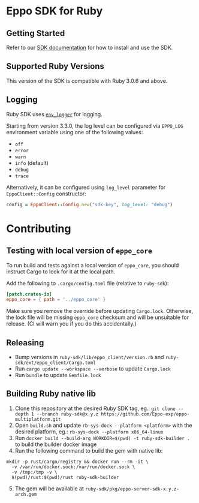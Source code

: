 # Eppo SDK for Ruby

## Getting Started

Refer to our [SDK documentation](https://docs.geteppo.com/feature-flags/sdks/ruby) for how to install and use the SDK.

## Supported Ruby Versions
This version of the SDK is compatible with Ruby 3.0.6 and above.

## Logging

Ruby SDK uses [`env_logger`](https://docs.rs/env_logger/) for logging.

Starting from version 3.3.0, the log level can be configured via `EPPO_LOG` environment variable using one of the following values:
- `off`
- `error`
- `warn`
- `info` (default)
- `debug`
- `trace`

Alternatively, it can be configured using `log_level` parameter for `EppoClient::Config` constructor:
```ruby
config = EppoClient::Config.new("sdk-key", log_level: "debug")
```

# Contributing

## Testing with local version of `eppo_core`

To run build and tests against a local version of `eppo_core`, you should instruct Cargo to look for it at the local path.

Add the following to `.cargo/config.toml` file (relative to `ruby-sdk`):
```toml
[patch.crates-io]
eppo_core = { path = '../eppo_core' }
```

Make sure you remove the override before updating `Cargo.lock`. Otherwise, the lock file will be missing `eppo_core` checksum and will be unsuitable for release. (CI will warn you if you do this accidentally.)

## Releasing

* Bump versions in `ruby-sdk/lib/eppo_client/version.rb` and `ruby-sdk/ext/eppo_client/Cargo.toml`
* Run `cargo update --workspace --verbose` to update `Cargo.lock`
* Run `bundle` to update `Gemfile.lock`


## Building Ruby native lib

1. Clone this repository at the desired Ruby SDK tag, eg.: `git clone --depth 1 --branch ruby-sdk@x.y.z https://github.com/Eppo-exp/eppo-multiplatform.git`
2. Open `build.sh` and update `rb-sys-dock --platform <platform>` with the desired platform, eg.: `rb-sys-dock --platform x86_64-linux`
3. Run `docker build --build-arg WORKDIR=$(pwd) -t ruby-sdk-builder .` to build the builder docker image
4. Run the following command to build the gem with native lib:
```
mkdir -p rust/cargo/registry && docker run --rm -it \
  -v /var/run/docker.sock:/var/run/docker.sock \
  -v /tmp:/tmp -v \
  $(pwd)/rust:$(pwd)/rust ruby-sdk-builder
```
5. The gem will be available at `ruby-sdk/pkg/eppo-server-sdk-x.y.z-arch.gem`
